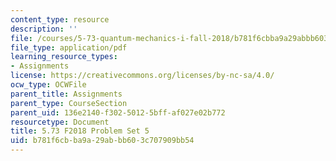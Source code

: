 ```yaml
---
content_type: resource
description: ''
file: /courses/5-73-quantum-mechanics-i-fall-2018/b781f6cbba9a29abbb603c707909bb54_MIT5_73F18_PSet5.pdf
file_type: application/pdf
learning_resource_types:
- Assignments
license: https://creativecommons.org/licenses/by-nc-sa/4.0/
ocw_type: OCWFile
parent_title: Assignments
parent_type: CourseSection
parent_uid: 136e2140-f302-5012-5bff-af027e02b772
resourcetype: Document
title: 5.73 F2018 Problem Set 5
uid: b781f6cb-ba9a-29ab-bb60-3c707909bb54
---
```

